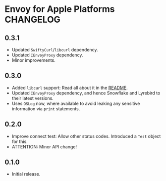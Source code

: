 # Envoy for Apple Platforms CHANGELOG

## 0.3.1

- Updated `SwiftyCurl`/`libcurl` dependency.
- Updated `IEnvoyProxy` dependency.
- Minor improvements.

## 0.3.0

- Added `libcurl` support: Read all about it in the [README](README.md).
- Updated `IEnvoyProxy` dependency, and hence Snowflake and Lyrebird to their latest versions.
- Uses `OSLog` now, where available to avoid leaking any sensitive information via `print` statements.

## 0.2.0

- Improve connect test: Allow other status codes. Introduced a `Test` object for this.
- ATTENTION: Minor API change!

## 0.1.0

- Initial release.
